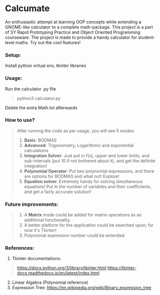 # Calcumate
An enthusiastic attempt at learning OOP concepts while extending a GNOME-like 
calculator to a complete math-package. This project is a part of SY Rapid 
Prototyping Practice and Object Oriented Programming courseware. 
The project is made to provide a handy calculator for student-level maths. Try out the cool features!

### Setup:
Install python virtual env, tkinter libraries

### Usage:
Run the calculator .py file
> python3 calculator.py

Delete the extra Math.txt afterwards

### How to use?
> After running the code as per usage, you will see 5 modes:
> 
> 1. **Basic**: BODMAS
> 2. **Advanced**: Trigonometry, Logarithmic and exponential calculations
> 3. **Integration Solver**: Just put in f(x), upper and lower limits, and sub-intervals (put 10 if not bothered about it), and get the definite integration!
> 4. **Polynomial Operator**: Put two polynomial expressions, and there are options for BODMAS and what not! Explore!
> 5. **Equation solver**: Extremely handy for solving simultaneous equations! Put in the number of variables and their coefficients, and get a fairly accurate solution!

### Future improvements:
> 1. A **Matrix** mode could be added for matrix operations as an additional functionality.
> 2. A better platform for the application could be searched upon; for now it's Tkinter!
> 3. Polynomial expression number could be extended.

### References:
1. Tkinter documentations:
> https://docs.python.org/3/library/tkinter.html
> https://tkinter-docs.readthedocs.io/en/latest/index.html
2. Linear Algebra (Polynomial reference)
3. Expression Tree: https://en.wikipedia.org/wiki/Binary_expression_tree
